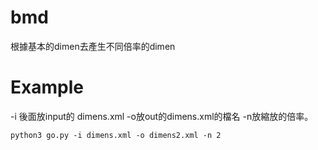 # bmd
根據基本的dimen去產生不同倍率的dimen
# Example

-i 後面放input的 dimens.xml -o放out的dimens.xml的檔名 -n放縮放的倍率。

    python3 go.py -i dimens.xml -o dimens2.xml -n 2
